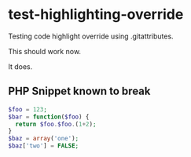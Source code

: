 # test-highlighting-override

Testing code highlight override using .gitattributes.

This should work now.

It does.

## PHP Snippet known to break

```php
$foo = 123;
$bar = function($foo) {
  return $foo.$foo.(1+2);
}
$baz = array('one');
$baz['two'] = FALSE;
```

